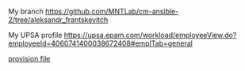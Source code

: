 My branch  https://github.com/MNTLab/cm-ansible-2/tree/aleksandr_frantskevitch

My UPSA profile https://upsa.epam.com/workload/employeeView.do?employeeId=4060741400038672408#emplTab=general

[provision file](/vagrant/ansible/provision.yml)
